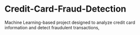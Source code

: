 # Credit-Card-Fraud-Detection
Machine Learning-based project designed to analyze credit card information and detect fraudulent transactions,
